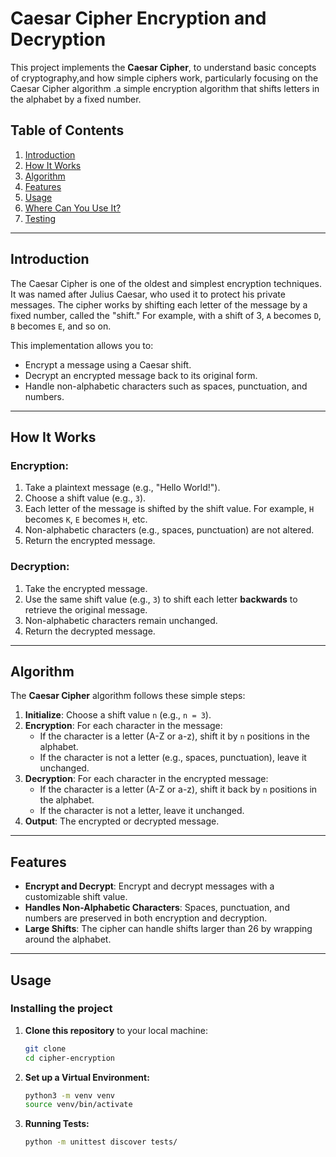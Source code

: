 # Caesar Cipher Encryption and Decryption

This project implements the **Caesar Cipher**, to understand basic concepts of cryptography,and how simple ciphers work, particularly focusing on the Caesar Cipher algorithm .a simple encryption algorithm that shifts letters in the alphabet by a fixed number.

## Table of Contents
1. [Introduction](#introduction)
2. [How It Works](#how-it-works)
3. [Algorithm](#algorithm)
4. [Features](#features)
5. [Usage](#usage)
6. [Where Can You Use It?](#where-can-you-use-it)
7. [Testing](#testing)

---

## Introduction

The Caesar Cipher is one of the oldest and simplest encryption techniques. It was named after Julius Caesar, who used it to protect his private messages. The cipher works by shifting each letter of the message by a fixed number, called the "shift." For example, with a shift of 3, `A` becomes `D`, `B` becomes `E`, and so on.

This implementation allows you to:
- Encrypt a message using a Caesar shift.
- Decrypt an encrypted message back to its original form.
- Handle non-alphabetic characters such as spaces, punctuation, and numbers.
---

## How It Works

### Encryption:
1. Take a plaintext message (e.g., "Hello World!").
2. Choose a shift value (e.g., `3`).
3. Each letter of the message is shifted by the shift value. For example, `H` becomes `K`, `E` becomes `H`, etc.
4. Non-alphabetic characters (e.g., spaces, punctuation) are not altered.
5. Return the encrypted message.

### Decryption:
1. Take the encrypted message.
2. Use the same shift value (e.g., `3`) to shift each letter **backwards** to retrieve the original message.
3. Non-alphabetic characters remain unchanged.
4. Return the decrypted message.

---

## Algorithm

The **Caesar Cipher** algorithm follows these simple steps:

1. **Initialize**: Choose a shift value `n` (e.g., `n = 3`).
2. **Encryption**: For each character in the message:
   - If the character is a letter (A-Z or a-z), shift it by `n` positions in the alphabet.
   - If the character is not a letter (e.g., spaces, punctuation), leave it unchanged.
3. **Decryption**: For each character in the encrypted message:
   - If the character is a letter (A-Z or a-z), shift it back by `n` positions in the alphabet.
   - If the character is not a letter, leave it unchanged.
4. **Output**: The encrypted or decrypted message.

---

## Features

- **Encrypt and Decrypt**: Encrypt and decrypt messages with a customizable shift value.
- **Handles Non-Alphabetic Characters**: Spaces, punctuation, and numbers are preserved in both encryption and decryption.
- **Large Shifts**: The cipher can handle shifts larger than 26 by wrapping around the alphabet.

---

## Usage

### Installing the project
1. **Clone this repository** to your local machine:
   ```bash
   git clone 
   cd cipher-encryption
2. **Set up a Virtual Environment:**
    ```bash
    python3 -m venv venv
    source venv/bin/activate
3. **Running Tests:**
    ```bash
    python -m unittest discover tests/

